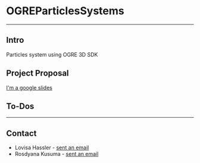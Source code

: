 # OGREParticlesSystems
***
## Intro
Particles system using OGRE 3D SDK
## Project Proposal
[I'm a google slides](https://docs.google.com/presentation/d/1rs3o7F3eQCkP84IsWGRiblj7q5vcd9ZgaSwi7mzD7Cs/pub?start=false&loop=false&delayms=3000)
## To-Dos
***
## Contact
- Lovisa Hassler - [sent an email](mailto:lovisa.hassler@gmail.com)
- Rosdyana Kusuma - [sent an email](mailto:me@rosdyanakusuma.com)
